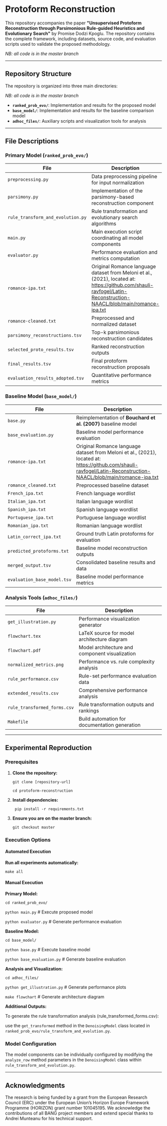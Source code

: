 # Protoform Reconstruction

This repository accompanies the paper **"Unsupervised Protoform Reconstruction through Parsimonious Rule-guided Heuristics and Evolutionary Search"** by Promise Dodzi Kpoglu. The repository contains the complete  framework, including datasets, source code, and evaluation scripts used to validate the proposed methodology.

*NB: all code is in the master branch*

---

## Repository Structure

The repository is organized into three main directories:

*NB: all code is in the master branch*

- **`ranked_prob_evo/`**: Implementation and results for the proposed model
- **`base_model/`**: Implementation and results for the baseline comparison model
- **`adhoc_files/`**: Auxiliary scripts and visualization tools for analysis

---

## File Descriptions

### Primary Model (`ranked_prob_evo/`)

| File | Description |
|---|---|
| `preprocessing.py` | Data preprocessing pipeline for input normalization |
| `parsimony.py` | Implementation of the parsimony-based reconstruction component |
| `rule_transform_and_evolution.py` | Rule transformation and evolutionary search algorithms |
| `main.py` | Main execution script coordinating all model components |
| `evaluator.py` | Performance evaluation and metrics computation |
| `romance-ipa.txt` | Original Romance language dataset from Meloni et al., (2021), located at: https://github.com/shauli-ravfogel/Latin-Reconstruction-NAACL/blob/main/romance-ipa.txt |
| `romance-cleaned.txt` | Preprocessed and normalized dataset |
| `parsimony_reconstructions.tsv` | Top-k parsimonious reconstruction candidates |
| `selected_proto_results.tsv` | Ranked reconstruction outputs |
| `final_results.tsv` | Final protoform reconstruction proposals |
| `evaluation_results_adopted.tsv` | Quantitative performance metrics |

### Baseline Model (`base_model/`)

| File | Description |
|---|---|
| `base.py` | Reimplementation of **Bouchard et al. (2007)** baseline model |
| `base_evaluation.py` | Baseline model performance evaluation |
| `romance-ipa.txt` | Original Romance language dataset from Meloni et al., (2021), located at: https://github.com/shauli-ravfogel/Latin-Reconstruction-NAACL/blob/main/romance-ipa.txt |
| `romance_cleaned.txt` | Preprocessed baseline dataset |
| `French_ipa.txt` | French language wordlist |
| `Italian_ipa.txt` | Italian language wordlist |
| `Spanish_ipa.txt` | Spanish language wordlist |
| `Portuguese_ipa.txt` | Portuguese language wordlist |
| `Romanian_ipa.txt` | Romanian language wordlist |
| `Latin_correct_ipa.txt` | Ground truth Latin protoforms for evaluation |
| `predicted_protoforms.txt` | Baseline model reconstruction outputs |
| `merged_output.tsv` | Consolidated baseline results and data |
| `evaluation_base_model.tsv` | Baseline model performance metrics |

### Analysis Tools (`adhoc_files/`)

| File | Description |
|---|---|
| `get_illustration.py` | Performance visualization generator |
| `flowchart.tex` | LaTeX source for model architecture diagram |
| `flowchart.pdf` | Model architecture and component visualization |
| `normalized_metrics.png` | Performance vs. rule complexity analysis |
| `rule_performance.csv` | Rule-set performance evaluation data |
| `extended_results.csv` | Comprehensive performance analysis |
| `rule_transformed_forms.csv` | Rule transformation outputs and rankings |
| `Makefile` | Build automation for documentation generation |

---

## Experimental Reproduction

### Prerequisites

1.  **Clone the repository:**
   
    `git clone [repository-url]`
    
    `cd protoform-reconstruction`

3.  **Install dependencies:**
   
    ` pip install -r requirements.txt` 

5.  **Ensure you are on the master branch:**
   
    `git checkout master` 

### Execution Options

#### Automated Execution
**Run all experiments automatically:**

`make all`

#### Manual Execution
**Primary Model:**

`cd ranked_prob_evo/`

`python main.py`        # Execute proposed model

`python evaluator.py`   # Generate performance evaluation

**Baseline Model:**

`cd base_model/`

`python base.py`        # Execute baseline model

`python base_evaluation.py` # Generate baseline evaluation

**Analysis and Visualization:**

`cd adhoc_files/`

`python get_illustration.py`  # Generate performance plots

`make flowchart`            # Generate architecture diagram

**Additional Outputs:**

To generate the rule transformation analysis (rule_transformed_forms.csv):

use the `get_transformed` method in the `DenoisingModel` class located in `ranked_prob_evo/rule_transform_and_evolution.py`.

### Model Configuration

The model components can be individually configured by modifying the `analyze_row` method parameters in the `DenoisingModel` class within `rule_transform_and_evolution.py`.


---
## Acknowledgments
The research is being funded by a grant from the European Research Council (ERC) under the European Union’s Horizon Europe Framework Programme (HORIZON) grant number 101045195.
We acknowledge the contributions of all BANG project members and extend special thanks to Andrei Munteanu for his technical support.






